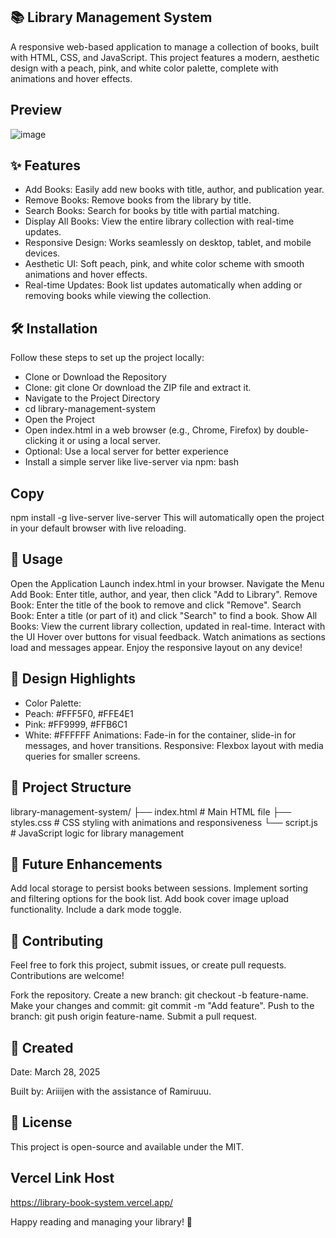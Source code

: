 ## 📚 Library Management System
A responsive web-based application to manage a collection of books, built with HTML, CSS, and JavaScript. This project features a modern, aesthetic design with a peach, pink, and white color palette, complete with animations and hover effects.

## Preview
![image](https://github.com/user-attachments/assets/b4266655-235e-4275-a9e0-69c8f2b35b00)

## ✨ Features
 - Add Books: Easily add new books with title, author, and publication year.
 - Remove Books: Remove books from the library by title.
 - Search Books: Search for books by title with partial matching.
 - Display All Books: View the entire library collection with real-time updates.
 - Responsive Design: Works seamlessly on desktop, tablet, and mobile devices.
 - Aesthetic UI: Soft peach, pink, and white color scheme with smooth animations and hover effects.
 - Real-time Updates: Book list updates automatically when adding or removing books while viewing the collection.

## 🛠️ Installation
Follow these steps to set up the project locally:

 - Clone or Download the Repository
 - Clone: git clone <repository-url>
Or download the ZIP file and extract it.
 - Navigate to the Project Directory
 - cd library-management-system
 - Open the Project
 - Open index.html in a web browser (e.g., Chrome, Firefox) by double-clicking it or using a local server.
 - Optional: Use a local server for better experience
 - Install a simple server like live-server via npm:
bash

## Copy
npm install -g live-server
live-server
This will automatically open the project in your default browser with live reloading.

## 📖 Usage
Open the Application
Launch index.html in your browser.
Navigate the Menu
Add Book: Enter title, author, and year, then click "Add to Library".
Remove Book: Enter the title of the book to remove and click "Remove".
Search Book: Enter a title (or part of it) and click "Search" to find a book.
Show All Books: View the current library collection, updated in real-time.
Interact with the UI
Hover over buttons for visual feedback.
Watch animations as sections load and messages appear.
Enjoy the responsive layout on any device!

## 🎨 Design Highlights
 - Color Palette:
 - Peach: #FFF5F0, #FFE4E1
 - Pink: #FF9999, #FFB6C1
 - White: #FFFFFF
Animations: Fade-in for the container, slide-in for messages, and hover transitions.
Responsive: Flexbox layout with media queries for smaller screens.

## 📂 Project Structure
library-management-system/
├── index.html      # Main HTML file
├── styles.css      # CSS styling with animations and responsiveness
└── script.js       # JavaScript logic for library management

## 🚀 Future Enhancements
Add local storage to persist books between sessions.
Implement sorting and filtering options for the book list.
Add book cover image upload functionality.
Include a dark mode toggle.

## 🤝 Contributing
Feel free to fork this project, submit issues, or create pull requests. Contributions are welcome!

Fork the repository.
Create a new branch: git checkout -b feature-name.
Make your changes and commit: git commit -m "Add feature".
Push to the branch: git push origin feature-name.
Submit a pull request.

## 📅 Created
Date: March 28, 2025

Built by: Ariiijen with the assistance of Ramiruuu.

## 📜 License
This project is open-source and available under the MIT.

## Vercel Link Host
https://library-book-system.vercel.app/

Happy reading and managing your library! 📖
